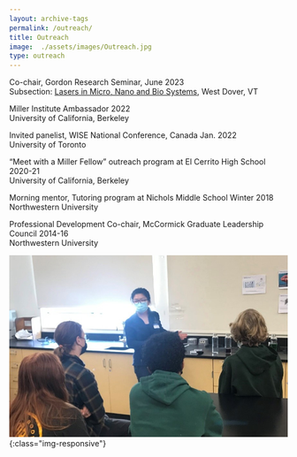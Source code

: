 ```yaml
---
layout: archive-tags
permalink: /outreach/
title: Outreach
image:  ./assets/images/Outreach.jpg
type: outreach
---
```


Co-chair, Gordon Research Seminar, June 2023   
Subsection: [Lasers in Micro, Nano and Bio Systems](https://www.grc.org/lasers-in-micro-nano-and-bio-systems-grs-conference/2023/), West Dover, VT

Miller Institute Ambassador 2022   
University of California, Berkeley

Invited panelist, WISE National Conference, Canada Jan. 2022   
University of Toronto

“Meet with a Miller Fellow” outreach program at El Cerrito High School 2020-21  
University of California, Berkeley 

Morning mentor, Tutoring program at Nichols Middle School Winter 2018  
Northwestern University

Professional Development Co-chair, McCormick Graduate Leadership Council 2014-16  
Northwestern University

![Meet with a Miller Fellow](/assets/images/Outreach.jpg){:class="img-responsive"}

